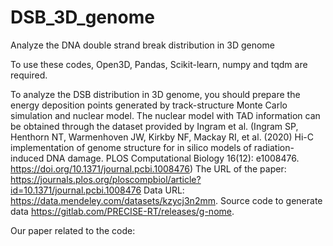 # DSB_3D_genome
Analyze the DNA double strand break distribution in 3D genome

To use these codes, Open3D, Pandas, Scikit-learn, numpy and tqdm are required.

To analyze the DSB distribution in 3D genome, you should prepare the energy deposition points generated by track-structure Monte Carlo simulation and nuclear model.
The nuclear model with TAD information can be obtained through the dataset provided by Ingram et al. (Ingram SP, Henthorn NT, Warmenhoven JW, Kirkby NF, Mackay RI, et al. (2020) Hi-C implementation of genome structure for in silico models of radiation-induced DNA damage. PLOS Computational Biology 16(12): e1008476. https://doi.org/10.1371/journal.pcbi.1008476)
The URL of the paper:
https://journals.plos.org/ploscompbiol/article?id=10.1371/journal.pcbi.1008476
Data URL: https://data.mendeley.com/datasets/kzycj3n2mm. 
Source code to generate data https://gitlab.com/PRECISE-RT/releases/g-nome.

Our paper related to the code:

